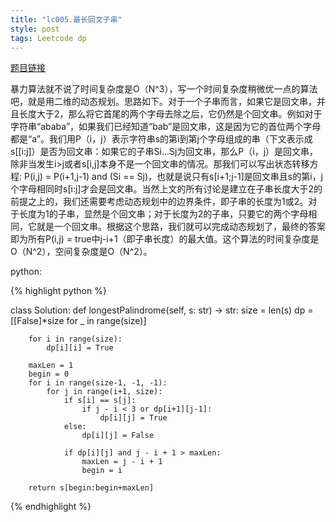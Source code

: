 ```yaml
---
title: "lc005.最长回文子串"
style: post
tags: Leetcode dp
---
```


[题目链接](https://leetcode-cn.com/problems/longest-palindromic-substring/)

暴力算法就不说了时间复杂度是O（N^3），写一个时间复杂度稍微优一点的算法吧，就是用二维的动态规划。思路如下。对于一个子串而言，如果它是回文串，并且长度大于2，那么将它首尾的两个字母去除之后，它仍然是个回文串。例如对于字符串“ababa”，如果我们已经知道“bab”是回文串，这是因为它的首位两个字母都是“a”。我们用P（i，j）表示字符串s的第i到第j个字母组成的串（下文表示成s[[i:j]）是否为回文串：如果它的子串Si...Sj为回文串，那么P（i，j）是回文串，除非当发生i>j或者s[i,j]本身不是一个回文串的情况。那我们可以写出状态转移方程: P(i,j) = P(i+1,j-1) and (Si == Sj)，也就是说只有s[i+1;j-1]是回文串且s的第i，j个字母相同时s[i:j]才会是回文串。当然上文的所有讨论是建立在子串长度大于2的前提之上的，我们还需要考虑动态规划中的边界条件，即子串的长度为1或2。对于长度为1的子串，显然是个回文串；对于长度为2的子串，只要它的两个字母相同，它就是一个回文串。根据这个思路，我们就可以完成动态规划了，最终的答案即为所有P(i,j) = true中j-i+1（即子串长度）的最大值。这个算法的时间复杂度是O（N^2），空间复杂度是O（N^2）。

python:

{% highlight python %}

class Solution:
    def longestPalindrome(self, s: str) -> str:
        size = len(s)
        dp = [[False]*size for _ in range(size)]

        for i in range(size):
            dp[i][i] = True
        
        maxLen = 1
        begin = 0
        for i in range(size-1, -1, -1):
            for j in range(i+1, size):
                if s[i] == s[j]:
                    if j - i < 3 or dp[i+1][j-1]:
                        dp[i][j] = True
                else:
                    dp[i][j] = False

                if dp[i][j] and j - i + 1 > maxLen:
                    maxLen = j - i + 1
                    begin = i
        
        return s[begin:begin+maxLen]

{% endhighlight %}
